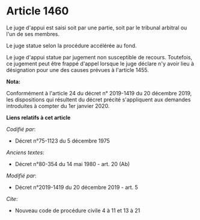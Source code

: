 # Article 1460

Le juge d'appui est saisi soit par une partie, soit par le tribunal arbitral ou l'un de ses membres.

Le juge statue selon la procédure accélérée au fond.

Le juge d'appui statue par jugement non susceptible de recours. Toutefois, ce jugement peut être frappé d'appel lorsque le
juge déclare n'y avoir lieu à désignation pour une des causes prévues à l'article 1455.

**Nota:**

Conformément à l'article 24 du décret n° 2019-1419 du 20 décembre 2019, les dispositions qui résultent du décret précité
s'appliquent aux demandes introduites à compter du 1er janvier 2020.

**Liens relatifs à cet article**

_Codifié par_:

  - Décret n°75-1123 du 5 décembre 1975

_Anciens textes_:

  - Décret n°80-354 du 14 mai 1980 - art. 20 (Ab)

_Modifié par_:

  - Décret n°2019-1419 du 20 décembre 2019 - art. 5

_Cite_:

  - Nouveau code de procédure civile 4 à 11 et 13 à 21
